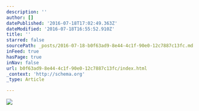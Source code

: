```yaml
---
description: ''
author: []
datePublished: '2016-07-18T17:02:49.363Z'
dateModified: '2016-07-18T16:55:52.910Z'
title: ''
starred: false
sourcePath: _posts/2016-07-18-b0f63ad9-8e44-4c1f-90e0-12c7887c13fc.md
inFeed: true
hasPage: true
inNav: false
url: b0f63ad9-8e44-4c1f-90e0-12c7887c13fc/index.html
_context: 'http://schema.org'
_type: Article

---
```

![](https://the-grid-user-content.s3-us-west-2.amazonaws.com/e36cc4e6-3f50-4eba-9bee-44dd7681c531.jpg)